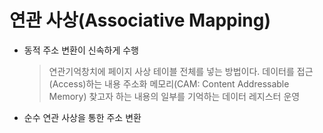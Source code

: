 # 연관 사상(Associative Mapping)

- 동적 주소 변환이 신속하게 수행

    > 연관기억창치에 페이지 사상 테이블 전체를 넣는 방법이다.
    > 데이터를 접근(Access)하는 내용 주소화 메모리(CAM: Content Addressable Memory)
    > 찾고자 하는 내용의 일부를 기억하는 데이터 레지스터 운영

- 순수 연관 사상을 통한 주소 변환